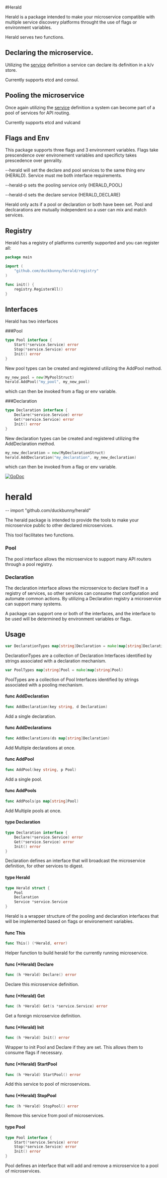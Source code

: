 #Herald

Herald is a package intended to make your microservice compatible with multiple service discovery platforms throught the use of flags or environment variables.

Herald serves two functions.

## Declaring the microservice.

Utilizing the [service](https://github.com/duckbunny/service) definition a service can declare its definition in a k/v store.

Currently supports etcd and consul.

## Pooling the microservice

Once again utilizing the [service](https://github.com/duckbunny/service) definition a system can become part of a pool of services for API routing.

Currently supports etcd and vulcand

## Flags and Env

This package supports three flags and 3 environment variables.  Flags take prescendence over environement variables and specificty takes prescedence over genrality.

--herald	will set the declare and pool services to the same thing env (HERALD). Service must me both interface requirements.

--herald-p	sets the pooling service only (HERALD_POOL)

--herald-d	sets the declare service (HERALD_DECLARE)

Herald only acts if a pool or declaration or both have been set.  Pool and declcarations are mutually independent so a user can mix and match services.

## Registry

Herald has a registry of platforms currently supported and you can register all:

```go
package main

import (
	"github.com/duckbunny/herald/registry"
)

func init() {
	registry.RegisterAll()
}

```

## Interfaces

Herald has two interfaces

###Pool
```go
type Pool interface {
	Start(*service.Service) error
	Stop(*service.Service) error
	Init() error
}
```
New pool types can be created and registered utilizing the AddPool method.
```go
my_new_pool = new(MyPoolStruct)
herald.AddPool("my_pool", my_new_pool)
```

which can then be invoked from a flag or env variable.


###Declaration
```go
type Declaration interface {
	Declare(*service.Service) error
	Get(*service.Service) error
	Init() error
}

```
New declaration types can be created and registered utilizing the AddDeclaration method.

```go
my_new_declaration = new(MyDeclarationStruct)
herald.AddDeclaration("my_declaration", my_new_declaration)
```

which can then be invoked from a flag or env variable.

[![GoDoc](https://godoc.org/github.com/duckbunny/herald?status.svg)](https://godoc.org/github.com/duckbunny/herald)


# herald
--
    import "github.com/duckbunny/herald"

The herald package is intended to provide the tools to make your microservice
public to other declared microservices.

This tool facilitates two functions.


### Pool

The pool interface allows the microservice to support many API routers through a
pool registry.


### Declaration

The declaration interface allows the microservice to declare itself in a
registry of services, so other services can consume that configuration and
automate common actions. By utilizing a Declaration registry a microservice can
support many systems.

A package can support one or both of the interfaces, and the interface to be
used will be determined by environment variables or flags.


## Usage

```go
var DeclarationTypes map[string]Declaration = make(map[string]Declaration)
```
DeclarationTypes are a collection of Declaration Interfaces identified by
strings associated with a declaration mechanism.

```go
var PoolTypes map[string]Pool = make(map[string]Pool)
```
PoolTypes are a collection of Pool Interfaces identified by strings associated
with a pooling mechanism.

#### func  AddDeclaration

```go
func AddDeclaration(key string, d Declaration)
```
Add a single declaration.

#### func  AddDeclarations

```go
func AddDeclarations(ds map[string]Declaration)
```
Add Multiple declarations at once.

#### func  AddPool

```go
func AddPool(key string, p Pool)
```
Add a single pool.

#### func  AddPools

```go
func AddPools(ps map[string]Pool)
```
Add Multiple pools at once.

#### type Declaration

```go
type Declaration interface {
	Declare(*service.Service) error
	Get(*service.Service) error
	Init() error
}
```

Declaration defines an interface that will broadcast the microservice
definition, for other services to digest.

#### type Herald

```go
type Herald struct {
	Pool
	Declaration
	Service *service.Service
}
```

Herald is a wrapper structure of the pooling and declaration interfaces that
will be implemented based on flags or environement variables.

#### func  This

```go
func This() (*Herald, error)
```
Helper function to build herald for the currently running microservice.

#### func (*Herald) Declare

```go
func (h *Herald) Declare() error
```
Declare this microservice definition.

#### func (*Herald) Get

```go
func (h *Herald) Get(s *service.Service) error
```
Get a foreign microservice definition.

#### func (*Herald) Init

```go
func (h *Herald) Init() error
```
Wrapper to init Pool and Declare if they are set. This allows them to consume
flags if necessary.

#### func (*Herald) StartPool

```go
func (h *Herald) StartPool() error
```
Add this service to pool of microservices.

#### func (*Herald) StopPool

```go
func (h *Herald) StopPool() error
```
Remove this service from pool of microservices.

#### type Pool

```go
type Pool interface {
	Start(*service.Service) error
	Stop(*service.Service) error
	Init() error
}
```

Pool defines an interface that will add and remove a microservice to a pool of
microservices.
